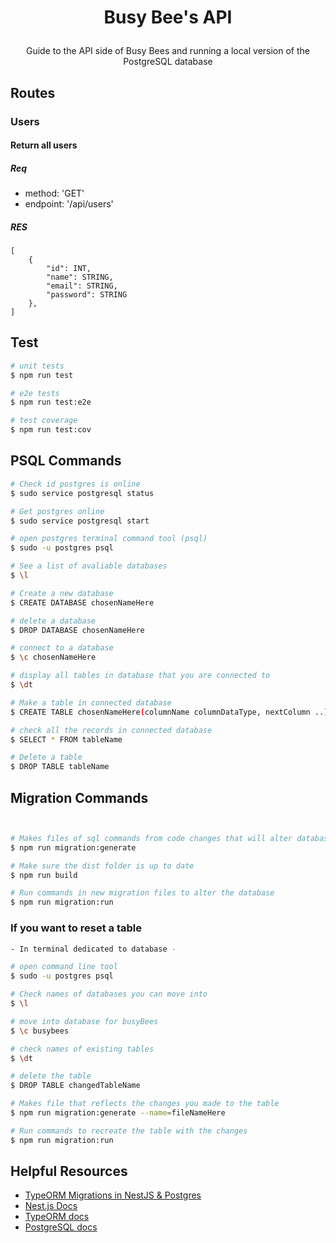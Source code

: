 <h1 align="center">

  Busy Bee's API
</h1>

[circleci-image]: https://img.shields.io/circleci/build/github/nestjs/nest/master?token=abc123def456
[circleci-url]: https://circleci.com/gh/nestjs/nest

  <p align="center"> Guide to the API side of Busy Bees and running a local version of the PostgreSQL database</p>
    <p align="center">

  <!--[![Backers on Open Collective](https://opencollective.com/nest/backers/badge.svg)](https://opencollective.com/nest#backer)
  [![Sponsors on Open Collective](https://opencollective.com/nest/sponsors/badge.svg)](https://opencollective.com/nest#sponsor)-->

## Routes
### Users

####  Return all users
##### Req
- method: 'GET'
- endpoint: '/api/users'
##### RES
```
[
    {
        "id": INT,
        "name": STRING,
        "email": STRING,
        "password": STRING
    },
]
```

## Test

```bash
# unit tests
$ npm run test

# e2e tests
$ npm run test:e2e

# test coverage
$ npm run test:cov
```

## PSQL Commands

```bash
# Check id postgres is online
$ sudo service postgresql status

# Get postgres online
$ sudo service postgresql start

# open postgres terminal command tool (psql)
$ sudo -u postgres psql

# See a list of avaliable databases
$ \l

# Create a new database
$ CREATE DATABASE chosenNameHere

# delete a database
$ DROP DATABASE chosenNameHere

# connect to a database
$ \c chosenNameHere

# display all tables in database that you are connected to
$ \dt

# Make a table in connected database
$ CREATE TABLE chosenNameHere(columnName columnDataType, nextColumn ..)

# check all the records in connected database
$ SELECT * FROM tableName

# Delete a table
$ DROP TABLE tableName
```

## Migration Commands
```bash


# Makes files of sql commands from code changes that will alter database when run
$ npm run migration:generate

# Make sure the dist folder is up to date
$ npm run build

# Run commands in new migration files to alter the database
$ npm run migration:run
```

### If you want to reset a table

```bash
- In terminal dedicated to database -

# open command line tool
$ sudo -u postgres psql

# Check names of databases you can move into
$ \l

# move into database for busyBees
$ \c busybees

# check names of existing tables
$ \dt

# delete the table
$ DROP TABLE changedTableName

# Makes file that reflects the changes you made to the table
$ npm run migration:generate --name=fileNameHere

# Run commands to recreate the table with the changes
$ npm run migration:run
```


## Helpful Resources

- [TypeORM Migrations in NestJS & Postgres](https://dev.to/amirfakour/using-typeorm-migration-in-nestjs-with-postgres-database-3c75)
- [Nest.js Docs](https://nestjs.com/)
- [TypeORM docs](https://typeorm.io/)
- [PostgreSQL docs](https://www.postgresql.org/docs/current/)

